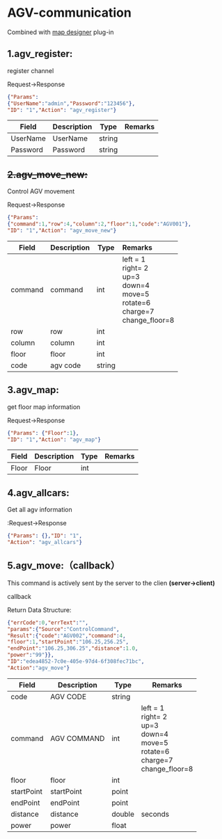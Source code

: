 ﻿---
lastUpdated: true
contributors : true
---

# AGV-communication
Combined with [map designer](./agvmapdesign.md) plug-in
## 1.agv_register:

register channel

Request->Response

```json
{"Params": 
{"UserName":"admin","Password":"123456"},
"ID": "1","Action": "agv_register"}
```

| Field    | Description    | Type    | Remarks |
| -------- | ------ | ------ | ---- |
| UserName | UserName | string |      |
| Password | Password   | string |      |

## ~~2.agv_move_new:~~

Control AGV movement

Request->Response
```json
{"Params": 
{"command":1,"row":4,"column":2,"floor":1,"code":"AGV001"},
"ID": "1","Action": "agv_move_new"}
```

| Field    | Description       | Type   | Remarks                                                         |
| ------- | ---------- | ------ | :----------------------------------------------------------- |
| command | command       | int    | left = 1<br/>right= 2<br/>up=3<br/>down=4<br/>move=5<br/>rotate=6<br/>charge=7<br/>change_floor=8 |
| row     | row         | int    |                                                              |
| column  | column         | int    |                                                              |
| floor   | floor       | int    |                                                              |
| code    | agv code | string |                                                              |

## 3.agv_map:

get floor map information

Request->Response
```json
{"Params": {"Floor":1},
"ID": "1","Action": "agv_map"}
```

| Field  | Description | Type | Remarks |
| ----- | ---- | ---- | ---- |
| Floor | Floor | int  |      |
## 4.agv_allcars:

Get all agv information

:Request->Response
```json
{"Params": {},"ID": "1",
"Action": "agv_allcars"}
```

## 5.agv_move:（callback）

This command is actively sent by the server to the clien **(server->client)**

callback

Return Data Structure:

```json
{"errCode":0,"errText":"",
"params":{"Source":"ControlCommand",
"Result":{"code":"AGV002","command":4,
"floor":1,"startPoint":"106.25,256.25",
"endPoint":"106.25,306.25","distance":1.0,
"power":"99"}},
"ID":"edea4852-7c0e-405e-97d4-6f308fec71bc",
"Action":"agv_move"}
```

| Field       | Description        | Type   | Remarks                                                         |
| ---------- | ----------- | ------ | ------------------------------------------------------------ |
| code       | AGV  CODE     | string |                                                              |
| command    | AGV COMMAND | int    | left = 1<br/>right= 2<br/>up=3<br/>down=4<br/>move=5<br/>rotate=6<br/>charge=7<br/>change_floor=8 |
| floor      | floor        | int    |                                                              |
| startPoint | startPoint      | point  |                            |
| endPoint   | endPoint      | point  |                             |
| distance   | distance    | double | seconds                             |
| power      | power        | float  |                                                 |